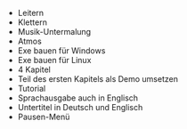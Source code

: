 * Leitern
* Klettern
* Musik-Untermalung
* Atmos
* Exe bauen für Windows
* Exe bauen für Linux
* 4 Kapitel
* Teil des ersten Kapitels als Demo umsetzen
* Tutorial
* Sprachausgabe auch in Englisch
* Untertitel in Deutsch und Englisch
* Pausen-Menü